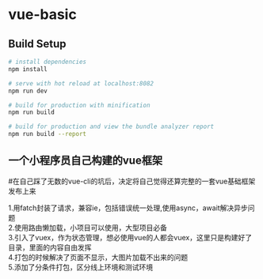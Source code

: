 # vue-basic


## Build Setup

``` bash
# install dependencies
npm install

# serve with hot reload at localhost:8082
npm run dev

# build for production with minification
npm run build

# build for production and view the bundle analyzer report
npm run build --report
```

## 一个小程序员自己构建的vue框架

#在自己踩了无数的vue-cli的坑后，决定将自己觉得还算完整的一套vue基础框架发布上来

1.用fatch封装了请求，兼容ie，包括错误统一处理,使用async，await解决异步问题</br>
2.使用路由懒加载，小项目可以使用，大型项目必备</br>
3.引入了vuex，作为状态管理，想必使用vue的人都会vuex，这里只是构建好了目录，里面的内容自由发挥</br>
4.打包的时候解决了页面不显示，大图片加载不出来的问题</br>
5.添加了分条件打包，区分线上环境和测试环境</br>

